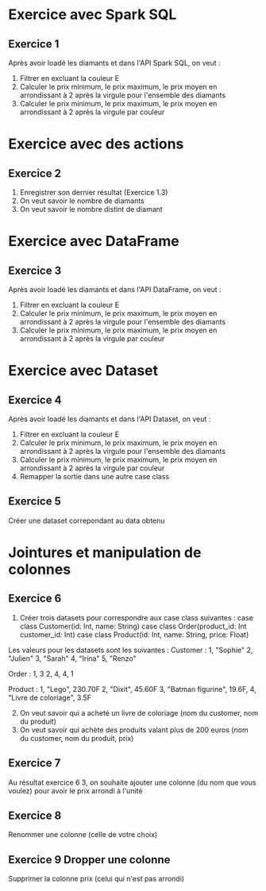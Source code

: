 # Exercice avec Spark SQL

## Exercice 1
Après avoir loadé les diamants et dans l'API Spark SQL, on veut :
1. Filtrer en excluant la couleur E
2. Calculer le prix minimum, le prix maximum, le prix moyen en arrondissant à 2 après la virgule pour l'ensemble des diamants
3. Calculer le prix minimum, le prix maximum, le prix moyen en arrondissant à 2 après la virgule par couleur

# Exercice avec des actions

## Exercice 2
1. Enregistrer son dernier résultat (Exercice 1.3)
2. On veut savoir le nombre de diamants
3. On veut savoir le nombre distint de diamant

# Exercice avec DataFrame

## Exercice 3
Après avoir loadé les diamants et dans l'API DataFrame, on veut :
1. Filtrer en excluant la couleur E
2. Calculer le prix minimum, le prix maximum, le prix moyen en arrondissant à 2 après la virgule pour l'ensemble des diamants
3. Calculer le prix minimum, le prix maximum, le prix moyen en arrondissant à 2 après la virgule par couleur

# Exercice avec Dataset

## Exercice 4
Après avoir loadé les diamants et dans l'API Dataset, on veut :
1. Filtrer en excluant la couleur E
2. Calculer le prix minimum, le prix maximum, le prix moyen en arrondissant à 2 après la virgule pour l'ensemble des diamants
3. Calculer le prix minimum, le prix maximum, le prix moyen en arrondissant à 2 après la virgule par couleur
4. Remapper la sortie dans une autre case class

## Exercice 5
Créer une dataset correpondant au data obtenu

# Jointures et manipulation de colonnes

## Exercice 6
1. Créer trois datasets pour correspondre aux case class suivantes :
case class Customer(id: Int, name: String)
case class Order(product_id: Int customer_id: Int)
case class Product(id: Int, name: String, price: Float)

Les valeurs pour les datasets sont les suivantes :
Customer :
1, "Sophie"
2, "Julien"
3, "Sarah"
4, "Irina"
5, "Renzo"

Order :
1, 3
2, 4,
4, 1

Product :
1, "Lego", 230.70F
2, "Dixit", 45.60F
3, "Batman figurine", 19.6F,
4, "Livre de coloriage", 3.5F

2. On veut savoir qui a acheté un livre de coloriage (nom du customer, nom du produit)
3. On veut savoir qui achète des produits valant plus de 200 euros (nom du customer, nom du produit, prix)

## Exercice 7

Au résultat exercice 6 3, on souhaite ajouter une colonne (du nom que vous voulez) pour avoir le prix arrondi à l'unité

## Exercice 8

Renommer une colonne (celle de votre choix)

## Exercice 9 Dropper une colonne

Supprimer la colonne prix (celui qui n'est pas arrondi)
